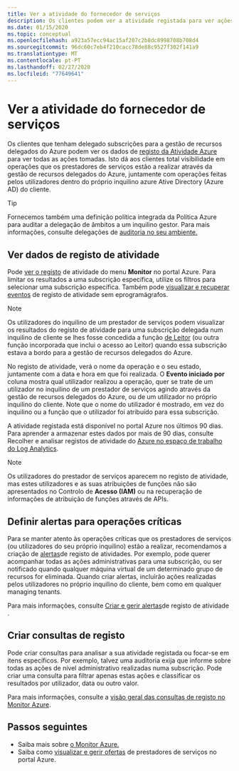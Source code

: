 ```yaml
---
title: Ver a atividade do fornecedor de serviços
description: Os clientes podem ver a atividade registada para ver ações realizadas pelos prestadores de serviços através da gestão de recursos delegados do Azure.
ms.date: 01/15/2020
ms.topic: conceptual
ms.openlocfilehash: a923a57ecc94ac15af207c2b8dc8998708b708d4
ms.sourcegitcommit: 96dc60c7eb4f210cacc78de88c9527f302f141a9
ms.translationtype: MT
ms.contentlocale: pt-PT
ms.lasthandoff: 02/27/2020
ms.locfileid: "77649641"
---
```

# <a name="view-service-provider-activity"></a>Ver a atividade do fornecedor de serviços

Os clientes que tenham delegado subscrições para a gestão de recursos delegados do Azure podem ver os dados de [registo da Atividade Azure](../../azure-monitor/platform/platform-logs-overview.md) para ver todas as ações tomadas. Isto dá aos clientes total visibilidade em operações que os prestadores de serviços estão a realizar através da gestão de recursos delegados do Azure, juntamente com operações feitas pelos utilizadores dentro do próprio inquilino azure Ative Directory (Azure AD) do cliente.

> [!TIP]
> Fornecemos também uma definição política integrada da Política Azure para auditar a delegação de âmbitos a um inquilino gestor. Para mais informações, consulte delegações de [auditoria no seu ambiente.](view-manage-service-providers.md#audit-delegations-in-your-environment)

## <a name="view-activity-log-data"></a>Ver dados de registo de atividade

Pode [ver o registo](../../azure-monitor/platform/activity-log-view.md) de atividade do menu **Monitor** no portal Azure. Para limitar os resultados a uma subscrição específica, utilize os filtros para selecionar uma subscrição específica. Também pode [visualizar e recuperar eventos](../../azure-monitor/platform/activity-log-view.md) de registo de atividade sem eprogramágrafos.

> [!NOTE]
> Os utilizadores do inquilino de um prestador de serviços podem visualizar os resultados do registo de atividade para uma subscrição delegada num inquilino de cliente se lhes fosse concedida a função [de Leitor](../../role-based-access-control/built-in-roles.md#reader) (ou outra função incorporada que inclui o acesso ao Leitor) quando essa subscrição estava a bordo para a gestão de recursos delegados do Azure.

No registo de atividade, verá o nome da operação e o seu estado, juntamente com a data e hora em que foi realizada. O **Evento iniciado por** coluna mostra qual utilizador realizou a operação, quer se trate de um utilizador no inquilino de um prestador de serviços agindo através da gestão de recursos delegados do Azure, ou de um utilizador no próprio inquilino do cliente. Note que o nome do utilizador é mostrado, em vez do inquilino ou a função que o utilizador foi atribuído para essa subscrição.

A atividade registada está disponível no portal Azure nos últimos 90 dias. Para aprender a armazenar estes dados por mais de 90 dias, consulte Recolher e analisar registos de atividade do [Azure no espaço de trabalho do Log Analytics](../../azure-monitor/platform/activity-log-collect.md).

> [!NOTE]
> Os utilizadores do prestador de serviços aparecem no registo de atividade, mas estes utilizadores e as suas atribuições de funções não são apresentados no Controlo de **Acesso (IAM)** ou na recuperação de informações de atribuição de funções através de APIs.

## <a name="set-alerts-for-critical-operations"></a>Definir alertas para operações críticas

Para se manter atento às operações críticas que os prestadores de serviços (ou utilizadores do seu próprio inquilino) estão a realizar, recomendamos a criação de [alertas](../../azure-monitor/platform/activity-log-alerts.md)de registo de atividades. Por exemplo, pode querer acompanhar todas as ações administrativas para uma subscrição, ou ser notificado quando qualquer máquina virtual de um determinado grupo de recursos for eliminada. Quando criar alertas, incluirão ações realizadas pelos utilizadores no próprio inquilino do cliente, bem como em qualquer managing tenants.

Para mais informações, consulte [Criar e gerir alertas](../../azure-monitor/platform/alerts-activity-log.md)de registo de atividade .

## <a name="create-log-queries"></a>Criar consultas de registo

Pode criar consultas para analisar a sua atividade registada ou focar-se em itens específicos. Por exemplo, talvez uma auditoria exija que informe sobre todas as ações de nível administrativo realizadas numa subscrição. Pode criar uma consulta para filtrar apenas estas ações e classificar os resultados por utilizador, data ou outro valor.

Para mais informações, consulte a [visão geral das consultas de registo no Monitor Azure](../../azure-monitor/log-query/log-query-overview.md).

## <a name="next-steps"></a>Passos seguintes

- Saiba mais sobre [o Monitor Azure.](../../azure-monitor/index.yml)
- Saiba como [visualizar e gerir ofertas](view-manage-service-providers.md) de prestadores de serviços no portal Azure.
